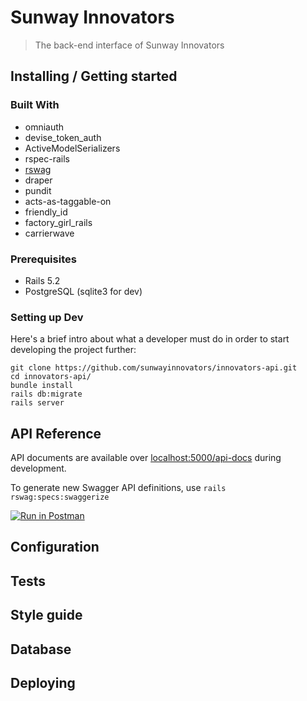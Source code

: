 # Sunway Innovators
> The back-end interface of Sunway Innovators

## Installing / Getting started

### Built With

-   omniauth
-   devise_token_auth
-   ActiveModelSerializers
-   rspec-rails
-   [rswag](https://github.com/domaindrivendev/rswag)
-   draper
-   pundit
-   acts-as-taggable-on
-   friendly_id
-   factory_girl_rails
-   carrierwave

### Prerequisites

-   Rails 5.2
-   PostgreSQL (sqlite3 for dev)

### Setting up Dev

Here's a brief intro about what a developer must do in order to start developing
the project further:

```shell
git clone https://github.com/sunwayinnovators/innovators-api.git
cd innovators-api/
bundle install
rails db:migrate
rails server
```

## API Reference

API documents are available over [localhost:5000/api-docs](http://localhost:5000/api-docs) during development.

To generate new Swagger API definitions, use `rails rswag:specs:swaggerize`

[![Run in Postman](https://run.pstmn.io/button.svg)](https://app.getpostman.com/run-collection/14426cdd2ae2fe5ca53f)

## Configuration

## Tests

## Style guide

## Database

## Deploying